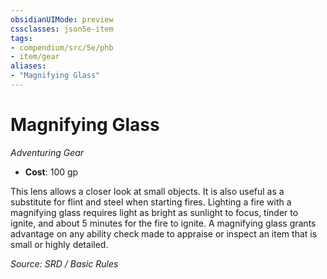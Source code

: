 ```yaml
---
obsidianUIMode: preview
cssclasses: json5e-item
tags:
- compendium/src/5e/phb
- item/gear
aliases: 
- "Magnifying Glass"
---
```

# Magnifying Glass
*Adventuring Gear*  

- **Cost**: 100 gp

This lens allows a closer look at small objects. It is also useful as a substitute for flint and steel when starting fires. Lighting a fire with a magnifying glass requires light as bright as sunlight to focus, tinder to ignite, and about 5 minutes for the fire to ignite. A magnifying glass grants advantage on any ability check made to appraise or inspect an item that is small or highly detailed.

*Source: SRD / Basic Rules*